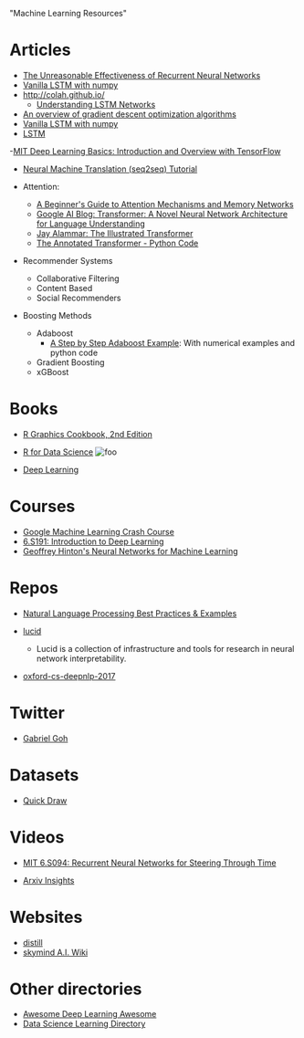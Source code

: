 "Machine Learning Resources" 

# Articles
- [The Unreasonable Effectiveness of Recurrent Neural Networks](http://karpathy.github.io/2015/05/21/rnn-effectiveness/)
- [Vanilla LSTM with numpy](https://blog.varunajayasiri.com/numpy_lstm.html)
- http://colah.github.io/
    - [Understanding LSTM Networks](http://colah.github.io/posts/2015-08-Understanding-LSTMs/)
- [An overview of gradient descent optimization algorithms](http://ruder.io/optimizing-gradient-descent/)
- [Vanilla LSTM with numpy](https://blog.varunajayasiri.com/numpy_lstm.html)
- [LSTM](https://machinelearningmastery.com/how-to-develop-lstm-models-for-multi-step-time-series-forecasting-of-household-power-consumption/)

-[MIT Deep Learning Basics: Introduction and Overview with TensorFlow](https://medium.com/tensorflow/mit-deep-learning-basics-introduction-and-overview-with-tensorflow-355bcd26baf0)

- [Neural Machine Translation (seq2seq) Tutorial](https://github.com/tensorflow/nmt#background-on-the-attention-mechanism)

- Attention:
    - [A Beginner's Guide to Attention Mechanisms and Memory Networks](https://skymind.ai/wiki/attention-mechanism-memory-network)
    - [Google AI Blog: Transformer: A Novel Neural Network Architecture for Language Understanding ](https://ai.googleblog.com/2017/08/transformer-novel-neural-network.html)
    - [Jay Alammar: The Illustrated Transformer](https://jalammar.github.io/illustrated-transformer/)
    - [The Annotated Transformer - Python Code](http://nlp.seas.harvard.edu/2018/04/03/attention.html)


- Recommender Systems
    - Collaborative Filtering
    - Content Based
    - Social Recommenders

- Boosting Methods
    - Adaboost
        - [A Step by Step Adaboost Example](https://sefiks.com/2018/11/02/a-step-by-step-adaboost-example/):  With numerical examples and python code
    - Gradient Boosting
    - xGBoost
# Books
- [R Graphics Cookbook, 2nd Edition](https://r-graphics.org/chapter-r-basics)

- [R for Data Science](https://r4ds.had.co.nz/)
![foo](http://amzn.to/2aHLAQ1)

- [Deep Learning](https://github.com/janishar/mit-deep-learning-book-pdf)

# Courses
- [Google Machine Learning Crash Course](https://developers.google.com/machine-learning/crash-course/)
- [6.S191: Introduction to Deep Learning](http://introtodeeplearning.com/)
- [Geoffrey Hinton's Neural Networks for Machine Learning](https://www.coursera.org/learn/neural-networks/home/welcome)
# Repos
- [Natural Language Processing Best Practices & Examples ](https://github.com/microsoft/nlp)

- [lucid](https://github.com/tensorflow/lucid)
    - Lucid is a collection of infrastructure and tools for research in neural network interpretability.
- [oxford-cs-deepnlp-2017](https://github.com/oxford-cs-deepnlp-2017/lectures)
# Twitter
- [Gabriel Goh](https://twitter.com/gabeeegoooh)

# Datasets
- [Quick Draw](https://github.com/googlecreativelab/quickdraw-dataset)

# Videos
- [MIT 6.S094: Recurrent Neural Networks for Steering Through Time](https://www.youtube.com/watch?v=nFTQ7kHQWtc)

-  [Arxiv Insights](https://www.youtube.com/channel/UCNIkB2IeJ-6AmZv7bQ1oBYg)


# Websites
- [distill](https://distill.pub/)
- [skymind A.I. Wiki](https://skymind.ai/wiki/)


# Other directories
- [Awesome Deep Learning Awesome](https://github.com/ChristosChristofidis/awesome-deep-learning)
- [Data Science Learning Directory](www.datasciguide.com/contenttype/book/)
